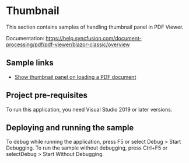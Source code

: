 # Thumbnail
This section contains samples of handling thumbnail panel in PDF Viewer.

Documentation: https://help.syncfusion.com/document-processing/pdf/pdf-viewer/blazor-classic/overview

## Sample links
* <a href="Show Thumbnail Panel">Show thumbnail panel on loading a PDF document</a>

## Project pre-requisites
To run this application, you need Visual Studio 2019 or later versions.

## Deploying and running the sample
To debug while running the application, press F5 or select Debug > Start Debugging. To run the sample without debugging, press Ctrl+F5 or selectDebug > Start Without Debugging.